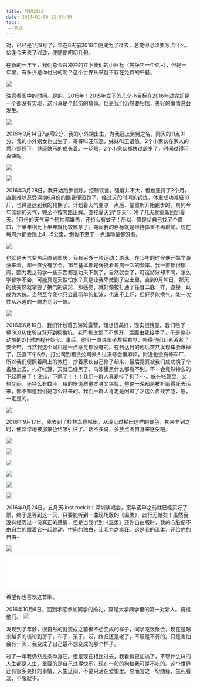 ```yaml
---
title: 我的2016
date: 2017-01-09 13:55:40
tags:
 - 杂谈
---
```


对，已经是1月9号了，早在8天前2016年便成为了过去，总觉得必须要写点什么。恰逢今天来了兴致，便随便叨叨几句。

在新的一年里，我们总会兴冲冲的立下我们的小目标（先挣它一个亿~），但是一年里，有多少是你付出的呢？这个世界从来就不存在免费的午餐。

![](https://images-1258496336.cos.ap-chengdu.myqcloud.com/2017/14A1F38B0-EBB5-4054-A254-4741691C74D1.png)

注意看图中的时间。是的，2015年！2015年立下的几个小目标在2016年过完却是一个都没有实现，这可真是个悲伤的故事。但是我们仍然要相信，美好的事情总会发生。

<!-- more -->

![](https://images-1258496336.cos.ap-chengdu.myqcloud.com/2017/15ee18dd75ed3e52a52c5ddec96a38d35.jpg)

2016年3月14日7点零2分，我的小外甥出生，为我冠上舅舅之名。同天的11点31分，我的小外甥女也出生了，哥哥叫汪乐涵，妹妹叫王语悠。2个小家伙在家人的悉心照顾下，健康快乐的成长着。一眨眼，2个小家伙都快过周岁了，时间过得可真快呢。

![](https://images-1258496336.cos.ap-chengdu.myqcloud.com/2017/43564.png)

![](https://images-1258496336.cos.ap-chengdu.myqcloud.com/2017/54277.png)

2016年3月28日，我开始跑步锻炼，控制饮食。强度并不大，但也坚持了2个月，直到难以忍受深圳6月份的酷暑便没跑了。经过这段时间的锻炼，体重成功减轻10斤，也算是达到我的预期了。计划着天气变凉一点后，便重新开始跑步的。奈何今年深圳的天气，完全不按套路出牌。直接夏天到“冬天”，冷了几天就重新回到夏天。1月份的天气穿个短袖都嫌热，还特么有蚊子！所以，算是给自己找了个借口，下半年相比上半年就比较懈怠了。期间我的目标就是维持体重不再增加。现在每周六都会跑上4、5公里，倒也不至于一点运动量都没有。

![](https://images-1258496336.cos.ap-chengdu.myqcloud.com/2017/1Screenshot_2017-01-09-14-53-14-264_com.tencent.mm.png)

也就是天气变热后直到国庆，我有另外一项运动：游泳。在15年的时候便开始学游泳来着，却一直没有学会，16年基本都是保持着每周一次的频率。我一直都很郁闷，因为我之前学一些东西都是功夫下到了，自然就会了，可这游泳却不同，怎么学都学不会，可能真是天性怕水？真是让我卑微到了尘土里。直到9月10日，那天的我突然就掌握了换气的诀窍，那感觉，就好像被打通了任督二脉一样，直接一跃成为大侠。当然至今我也只会最简单的蛙泳，也说不上好，但好歹能换气，能一次性从水道的一端游到另一端。

![](https://images-1258496336.cos.ap-chengdu.myqcloud.com/2017/11.jpg)

2016年6月10日，我们计划着去海滩露营，理想很美好，现实很残酷。我们租了一辆GL8从住所自驾开到杨梅坑，老司机说累了不想开，后面由我接手了，于是惊心动魄的2小时旅程开始了。事后，他们一直说车子左摇右晃，吓得他们赶紧系紧了安全带，当然我这个司机是一点感觉都没有的。在到达目的地后突然发现车胎爆掉了，正直下午6点，打公司到租赁公司派人过来修会很麻烦，附近也没有修车厂，所以我们便照着网上的教程，抄着家伙自己修了起来，最后竟真被我们成功换了个备胎上去。扎好帐篷，天就已经黑了，乌漆墨黑什么都看不到，不一会竟然特么的下起雨来了！没错，下雨了！！！我们一群人真是哔了狗了- -。躲在帐篷里，又热又闷，还特么有蚊子，租的帐篷质量本身又堪忧，整整一晚都是被折磨得死去活来，都不知道我们是怎么过来的。我们一群人肯定是闲疯了才这么自找苦吃，恩，一定是的。

![](https://images-1258496336.cos.ap-chengdu.myqcloud.com/2017/61625.png)

2016年9月17日，我去到了桂林龙脊梯田。从没见过梯田这样的景色，初来乍到之时，便深深地被那景色给吸引住了。话不多说，多放点图自身来感受吧。

![](https://images-1258496336.cos.ap-chengdu.myqcloud.com/2017/1IMG_20160917_064133_HDR.jpg)

![](https://images-1258496336.cos.ap-chengdu.myqcloud.com/2017/1IMG_20160917_093624_HDR.jpg)

![](https://images-1258496336.cos.ap-chengdu.myqcloud.com/2017/1IMG_20160917_101823_HDR.jpg)

![](https://images-1258496336.cos.ap-chengdu.myqcloud.com/2017/1IMG_20160917_104843_HDR.jpg)

![](https://images-1258496336.cos.ap-chengdu.myqcloud.com/2017/1IMG_20160917_105055_HDR.jpg)

![](https://images-1258496336.cos.ap-chengdu.myqcloud.com/2017/1IMG_20160917_114937_HDR.jpg)

2016年9月24日，五月天Just rock it！深圳演唱会，蛮早蛮早之前就已经买好了票，终于是等到这一天，只要能听到一曲现场版的《温柔》，此行无憾矣！虽然我没有经历过一份真正的感情，但是当我听到《温柔》还你自由版时，我的心脏便不由自主的跟着它一起跳动，中间的独白，让我为之疯狂。这是我的温柔，还给你的自由~

![](https://images-1258496336.cos.ap-chengdu.myqcloud.com/2017/1IMG_20160924_192411_HDR.jpg)

<iframe frameborder="no" border="0" marginwidth="0" marginheight="0" width=330 height=86 src="//music.163.com/outchain/player?type=2&id=386001&auto=1&height=66"></iframe>

希望你也喜欢这首歌。

2016年10月6日，回到孝感参加同学的婚礼，算是大学同学里的第一对新人。祝福他们。
![](https://images-1258496336.cos.ap-chengdu.myqcloud.com/2017/1IMG_20161006_113223_HDR.jpg)

发现到了年龄，很自然的就变成之前很不想变成的样子，同学吃饭聚会，现在是越来越多的谈论到房子，车子，孩子。哎，终归还是老了，不服是不行的。只是害怕会有一天，我变成了自己最不想变成的那个样子。

过了一年我仍然是条单身汪。但是现在相比过去，我看得更加淡了，不管什么样的人生都是人生，重要的是自己过得快乐，现在一般的狗粮我可是不吃的。这个世界还有很多美好的事情，人生辽阔，不要只活在爱恨里。总而言之一切随缘，生死看淡，不服就干。
